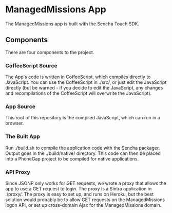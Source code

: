# ManagedMissions App

The ManagedMissions app is built with the Sencha Touch SDK.

## Components

There are four components to the project.

### CoffeeScript Source

The App's code is written in CoffeeScript, which compiles directly to JavaScript. You can use the CoffeeScript in ./src/, or just edit the JavaScript directly (but be warned - if you decide to edit the JavaScript, any changes and recompilations of the CoffeeScript will overwrite the JavaScript).

### App Source

This root of this repository is the compiled JavaScript, which can run in a browser.

### The Built App

Run ./build.sh to compile the application code with the Sencha packager. Output goes in the ./build/native/ directory. This code can then be placed into a PhoneGap project to be compiled for native applications.

### API Proxy

Since JSONP only works for GET requests, we wrote a proxy that allows the app to use a GET request to login. The proxy is a Sintra application in ./proxy/. The proxy is easy to set up, and runs on Heroku, but the best solution would probably be to allow GET requests on the ManagedMissions logon API, or set up cross-domain Ajax for the ManagedMissions domain.
